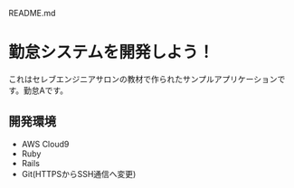 README.md
# 勤怠システムを開発しよう！

これはセレブエンジニアサロンの教材で作られたサンプルアプリケーションです。勤怠Aです。

## 開発環境

* AWS Cloud9
* Ruby
* Rails
* Git(HTTPSからSSH通信へ変更)